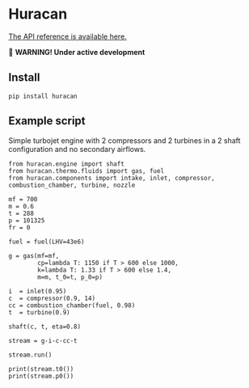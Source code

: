 # Huracan

[The API reference is available here.](https://huracan-docs.github.io/)

:construction: **WARNING! Under active development**

## Install

    pip install huracan
    
## Example script

Simple turbojet engine with 2 compressors and 2 turbines in a 2 shaft configuration and no secondary airflows.

    from huracan.engine import shaft
    from huracan.thermo.fluids import gas, fuel
    from huracan.components import intake, inlet, compressor, combustion_chamber, turbine, nozzle

    mf = 700
    m = 0.6
    t = 288
    p = 101325
    fr = 0

    fuel = fuel(LHV=43e6)

    g = gas(mf=mf,
            cp=lambda T: 1150 if T > 600 else 1000,
            k=lambda T: 1.33 if T > 600 else 1.4,
            m=m, t_0=t, p_0=p)

    i  = inlet(0.95)
    c  = compressor(0.9, 14)
    cc = combustion_chamber(fuel, 0.98)
    t  = turbine(0.9)

    shaft(c, t, eta=0.8)

    stream = g-i-c-cc-t
    
    stream.run()
    
    print(stream.t0())
    print(stream.p0())
